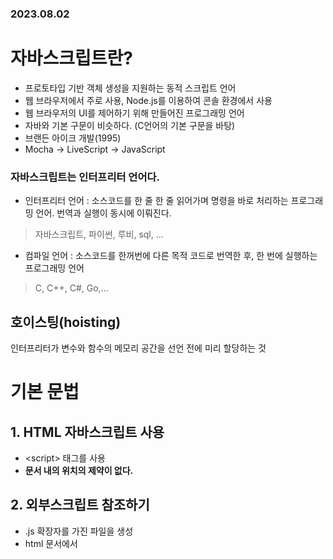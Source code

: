 ### 2023.08.02
# 자바스크립트란?
- 프로토타입 기반 객체 생성을 지원하는 동적 스크립트 언어
- 웹 브라우저에서 주로 사용, Node.js를 이용하여 콘솔 환경에서 사용
- 웹 브라우저의 UI를 제어하기 위해 만들어진 프로그래밍 언어
- 자바와 기본 구문이 비슷하다. (C언어의 기본 구문을 바탕)
- 브랜든 아이크 개발(1995)
- Mocha -> LiveScript -> JavaScript

### 자바스크립트는 인터프리터 언어다.
- 인터프리터 언어 : 소스코드를 한 줄 한 줄 읽어가며 명령을 바로 처리하는 프로그래밍 언어. 번역과 실행이 동시에 이뤄진다.
> 자바스크립트, 파이썬, 루비, sql, ...
- 컴파일 언어 : 소스코드를 한꺼번에 다른 목적 코드로 번역한 후, 한 번에 실행하는 프로그래밍 언어
> C, C++, C#, Go,...

## 호이스팅(hoisting)
인터프리터가 변수와 함수의 메모리 공간을 선언 전에 미리 할당하는 것

# 기본 문법
## 1. HTML 자바스크립트 사용
- \<script></script> 태그를 사용
- **문서 내의 위치의 제약이 없다.**

## 2. 외부스크립트 참조하기
- .js 확장자를 가진 파일을 생성
- html 문서에서 <script src="외부파일의 위치">\</scropt>

## 3. 주석(Comment)
- // 한 줄 주석
- /**/ 여러 줄 주석

## 🌟4. 변수(Variable)
- 자바스크립트의 변수 타입은 가리키는 값에 대한 타입을 나타낸다.
- var, let, const 키워드를 이용해서 변수를 선언
- var를 이용한 변수의 선언일 경우 중복 선언이 가능
- undefined 는 변수에 아무 값도 없어서 타입을 알 수 없는 경우를 말한다.
- 동적 타입 : 대입되는 값에 따라서 용도가 변경되는 방식
- 문자, $, _로 시작, 대소문자 구분, 예약어 사용 x

### var
- 재 선언 가능, 재 할당 가능
- ES6 이전에 변수 선언 시 사용
- **호이스팅(Hoisting) 특성이 있다.**
- 함수 스코프

### let
- 재 선언 불가, 재 할당 가능
- 블록 스코프

## const
- 재 선언 불가, 재 할당 불가
- 블록 스코프
- 대문자 SNAKE_CASE 사용
- 선언 시 값을 할당해야 함
- 상수로 사용

## ⭐undefined
- 변수에 값이 대입되지 않은 상태

## 함수 스코프 vs 블록 스코프
### 스코프(scope)
> 변수에 접근할 수 있는 범위. 함수가 선언되면 생성.
### 컨텍스트(context)
> 함수가 속해있는 객체가 무엇인지 의미.
### 함수 스코프
- 새로운 함수가 생성될 때마다 새로운 스코프 발생
- 자바스크립트는 기본적으로 함수 스코프를 따르는 언어
- ex) var
### 블록 스코프
- 블록{}이 생성될 때마다 새로운 스코프 발생
- ex) let, const

참고 : https://velog.io/@fromzoo/%ED%95%A8%EC%88%98%EC%8A%A4%EC%BD%94%ED%94%84-vs-%EB%B8%94%EB%A1%9D%EC%8A%A4%EC%BD%94%ED%94%84

# 데이터 타입 (Data Type)
### 기본 데이터 타입 (Primitive Type)
> String, Number, Boolean, null, undefined
- null: 값을 일부러 비울 때
- undefined: 선언만 하고 할당하지 않았을 때
### 객체 타입 (Reference Type)
> Object - function, array 등
- 주소 저장
### Symbol(esb 추가)
변경 불가능한 기본타입
- 유일무이한 값

# typeof - 변수의 자료형 검사
- typeof 데이터
- typeif (데이터)
- typeof 의 결과는 문자열 반환
- null의 데이터 타입은 null이 아닌 object(설계 실수)
- function 은 기능을 가진 객체

```javascript
let num1 = 10; 
let num2 = 10.2;
let msg = "hi";
let bool = true; 
let nullVal = null; 
let unVal; 
let obj = {}; 
let obj2 = new Object(); 
let symbol = Symbol();

// 데이터 타입의 확인에는 typeof 연산자 사용
console.log(typeof num1); // numer
console.log(typeof num2); // numer
console.log(typeof msg); // string
console.log(typeof bool); boolean
console.log(typeof nullVal); // null -> object 
console.log(typeof unVal); // undefined -> undefined 
console.log(typeof obj); // object
console.log(typeof obj2); // object
console.log(typeof symbol); // symbol
```

# 동적 데이터 타입 - 다양한 값의 대입이 가능
```javascript
var val = 10;
console.log(val, typeof(val)); // 10 'number'
val = "hello";
console.log(val, typeof(val)); // hello string
val = true;
console.log(val, typeof(val)); // true 'boolean'
```

# 숫자형(Number)
- 정수와 실수로 나누어 구분하지 않음>(부동소수점 형식)
- 일반적인 숫자 외 특수 숫자 포함(Infinity, Nan...)
- e를 활용하여 거듭제곱 표현 가능
```javascript
let x = 0.3 - 0.2;
let y = 0.2 - 0.1;
console.log(x == y); // false
console.log(x); // 0.09999999999999998
console.log(y); // 0.1
```
# 문자열(String)
- ""로 감싼다.
- ''로 감싼다.
- ``(backtick)으로 감싼다. -> Template Literal(ES6)
> 여러 줄 입력이 가능 - 공백, 줄 넘김 유지  
> 문자열 내 ${변수명}을 이용하여 변수와 문자열을 결합
- UTF-16 방식
```javascript
let name = "홍길동";
let age = 33;

let msg1 = "이름은 "+name+ ", 나이는 " +age+ " 입니다.";
let msg2 = `이름은 ${name}, 나이는 ${age} 입니다.`;
console.log(msg1);
console.log(msg2);
```
```
이름은 홍길동, 나이는 33 입니다.
이름은 홍길동, 나이는 33 입니다.
```
# 문자열(String) 연산
- 문자열과 숫자 타입의 + 연산 -> 문자열
- 문자열과 숫자 타입의 + 연산 -> 숫자
```javascript
// 문자열 취급
console.log(1 + "20"); // 120
console.log("1" + "20"); // 120
console.log("1" + 20); // 120
// 숫자 취급
console.log("100" - 8); // 92
console.log("100" * 8); // 800
```
# 자바스크립트 false
- false로 인식 : null, undefined, 0, ''(빈문자열), Nan
- true로 인식 : 그 외 나머지
```javascript
console.log(!!0); // false
console.log(!!""); // false
console.log(!!null); // false
console.log(!!undefined); // false
console.log(!!NaN); // false
console.log(!!"0"); // 비어있지 않은 문자열 true
console.log(!!Number("0")); // false
console.log(Boolean()); // false

let id;
console.log(id);
if (id) {
  console.log("id 값이 있는 경우.");
} else {
  console.log("id 값이 없는 경우");
}
```
# 연산자(Operator)
**(거듭제곱) 제외하면 자바와 동일

# 🌟일치 연산자
- 값과 타입이 일치하는지 체크
- ===, !==
```javascript
var i = 100;
var j = "100";

console.log(

```
# 제어문(Java와 유사)
- 조건문(Condition)
> - if
> - switch
- 반복문(Loop)
> - for
> - while
> - do-while

# 배열(Array)
- 배열의 생성 : [] 또는 Array() 활용
- 배열의 크기는 동적으로 변경된다.
- 크기가 지정되어 있지 않은 경우에도 데이터의 입력 가능
- 배열의 길이는 가장 큰 인덱스 + 1한 값이다.
- 배열은 여러가지의 데이터 타입을 하나의 배열에 입력할 수 있다.
- push 함수를 이용하여 데이터 추가 가능
```javascript
var arr1 = []
var arr2 = new Array();

arr1[0] = 10;
arr2[2] = 30;
console.log(arr1[0], arr1[1], arr1[2]); // 10 undefined 30
console.log(arr1.length); // 3

arr1[3] = "문자열";
arr1[4] = {};
arr1[5] = [1,2,3];
arr1[6] = true;
arr1.push("추가");
```

# 객체(Object)
- 객체는 문자열로 이름을 붙인 값들의 집합체이다 (Key : Value)
- 객체에 저장하는 값을 프로퍼티(Property)라고 한다.
- 객체는 prototype이라는 특별한 프로퍼티를 가지고 있다.

## 객체(Object) 만들기
- 객체 리터럴 이용 : {}
- Object 생성자 이용 : new Object()
- 생성자 함수 이용
```javascript
let member1 = {}
let member2 = new Object();
function Member(){}
let member3 = new Member()
```

## 객체(Object) 생성 시 프로퍼티 추가
```javascript
let member1 = {id: "shy", email: "ssafy@a.com"}
function Member(id, email) {
  this.id = id;
  this.email = email;
}
let member2 = new Member("shy", "ssafy@a.com");
```
## 객체(Object) 프로퍼티
- .(dot) 또는 []를 아용하여 프로퍼티의 조회 및 변경을 처리한다.
```javascript
let student = {
  name: "김싸피",
  age: 20,
  hobby: ["공부", "숙면"],
  "favorite singer":"아이유",
};

console.log(student.name);
console.log(student[age]); // 에러
console.log(student.hobby);
console.log(student["favorite singer"]);
```
```javascript
var member = {};
member ["id"] = "ssafy";
member.name = "싸피";
```
## 객체(Object) 프로퍼티 - 추가 / 수정 / 삭제
- 추가
```javascript
var member = {"id":"hong","email":"hong@a.com"};

// 동적인 프로퍼티 추가
member.name = "홍길동";
console.log(member);
```
- 수정
```javascript
let member = {id: "shy", email: "ssafy@a.com"}
member["id"] = "ssafy";
member.email = "ssafy@ssafy.com";
```
- 삭제
```javascript
let member = {id: "shy", email: "ssafy@a.com"};
delete member.id;
console.log(member);
```
## 객체 변수에는 주소가 저장되어 공유 가능
```javascript
let member1 = {id: "hong", email: "hong@a.com"}
let member2 = member1;
member2.id = "kang";

console.log(member1.id); // kang
console.log(member2.id); // kang
```
# 🌟함수안에서의 this는 함수를 호출한 객체
```javascript
var m1 = {name: "홍길동"};
var m2 = {name: "배수지"};
function msg() {
  console.log(this);
  console.log(this.name + "님이 입장함");
}
m1.msg = msg;
m2.msg = msg;
m1.msg();
m2.msg();
```
# 함수 특징
- 자바스크립트에서 함수는 객체 타입으로 값처럼 사용이 가능하다.
- 함수를 변수에 대입하거나 매개변수로 넘길 수 있다.
- 배열의 요소에 넣거나 객체의 프로퍼티로 설정이 가능하다.
- 매개변수의 개수가 일치하지 않아도 호출이 가능하다.
- JavaScript의 함수는 일급 객체(First-class citizen)에 해당
> - 변수에 할당 가능
> - 함수의 매개변수로 전달 가능
> - 함수의 반환 값으로 사용가능
## 함수 만들기
- 함수 선언식 function함수명() {함수 내용}
- 함수 표현식 let 함수명 = function() {함수 내용}
## 함수 선언식(function declaration)
- 함수의 이름과 함께 정의하는 방식
- 함수의 이름
- 매개 변수
- 내용
- ⭐호이스팅 됨 (아까 var도 호이스팅 되었음)
## 함수 표현식(function expression)
- 익명함수로 정의가능
- 매개 변수
- 내용
- 호이스팅 안됨

## 선언식 vs 표현식
- 선언식 함수는 호이스팅의 영향을 받아 함수 선언 이전에 호출이 가능하다.
- 표현식 함수는 선언 이전에 호출이 불가능하다.
```javascript
// 선언식 : 호출 가능
func();
function func() {
  console.log('선언식');
}
```
```javascript
// 표현식 : 호출 불가능
func();
let funct = function() {
  console.log('표현식');
};
```
## 함수의 리턴
- 함수의 실행 결과로 함수를 반환할 수 있다.
- 함수가 특별한 값을 리턴하지 않은 경우 undefined가 반환된다.
```javascript
function func() {
  return function (num1, num2) {
    return num1 + num2;
  };
}

function func2() {}

console.log(func()(100, 200)); // 300
console.log(func2()); // undefined
console.log(func()(100)); // NaN
```
## 함수의 호출
- 정의된 함수를 호출 시 함수를 값으로 넘길 수 있다.
```javascript
function func(callFn) {
  callFn('hello');
}
function fn(msg) {
  console.log(msg);
}
```
```javascript
func(fn); // hello 출력
```
## 함수 매개변수
- 함수는 호출 시 매개변수의 영향을 받지 않는다.
- arguments라는 함수 내부의 프로퍼티를 이용하여 매개변수의 처리가 가능하다.
- **자바스크립트의 함수는 오버로딩 개념을 지원하지 않는다.**
- 기본 인자(default arguments)를 사용할 수 있다.
```javascript
// 1
function fn1(num) {
  console.log("fn1", num)
}
```
```javascript
fn1(); // undefined
fn1(100); // 100
fn1(100, 100); // 두개의 arguments 중 앞에 하나만 처리 
```

```javascript
// 2
function fn() {
  console.log(arguments.length);
  for (let i = 0; i < arguments.length; i++) {
    console.log(arguments[i]);
  }
}
```
```javascript
// 출력 결과
fn(1);
1
1
fn(1, 10, 100);
3
1
10
100
```
```javascript
// 3
function fn() {
  console.log(1);
}
function fn() {
  console.log(2);
}
function fn(num) {
  console.log(num);
}
```
```javascript
fn(); // undefined, 오버로딩 지원 x
fn(1); //1
```

# JavaScript 공부 사이트
https://www.w3schools.com/  
https://ko.javascript.info/

